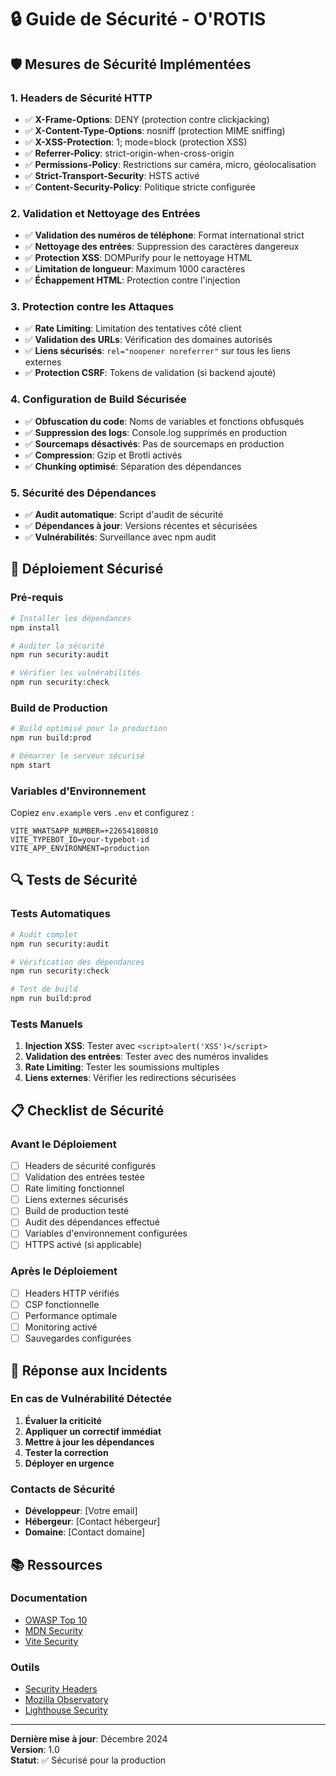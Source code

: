 # 🔒 Guide de Sécurité - O'ROTIS

## 🛡️ Mesures de Sécurité Implémentées

### 1. **Headers de Sécurité HTTP**
- ✅ **X-Frame-Options**: DENY (protection contre clickjacking)
- ✅ **X-Content-Type-Options**: nosniff (protection MIME sniffing)
- ✅ **X-XSS-Protection**: 1; mode=block (protection XSS)
- ✅ **Referrer-Policy**: strict-origin-when-cross-origin
- ✅ **Permissions-Policy**: Restrictions sur caméra, micro, géolocalisation
- ✅ **Strict-Transport-Security**: HSTS activé
- ✅ **Content-Security-Policy**: Politique stricte configurée

### 2. **Validation et Nettoyage des Entrées**
- ✅ **Validation des numéros de téléphone**: Format international strict
- ✅ **Nettoyage des entrées**: Suppression des caractères dangereux
- ✅ **Protection XSS**: DOMPurify pour le nettoyage HTML
- ✅ **Limitation de longueur**: Maximum 1000 caractères
- ✅ **Échappement HTML**: Protection contre l'injection

### 3. **Protection contre les Attaques**
- ✅ **Rate Limiting**: Limitation des tentatives côté client
- ✅ **Validation des URLs**: Vérification des domaines autorisés
- ✅ **Liens sécurisés**: `rel="noopener noreferrer"` sur tous les liens externes
- ✅ **Protection CSRF**: Tokens de validation (si backend ajouté)

### 4. **Configuration de Build Sécurisée**
- ✅ **Obfuscation du code**: Noms de variables et fonctions obfusqués
- ✅ **Suppression des logs**: Console.log supprimés en production
- ✅ **Sourcemaps désactivés**: Pas de sourcemaps en production
- ✅ **Compression**: Gzip et Brotli activés
- ✅ **Chunking optimisé**: Séparation des dépendances

### 5. **Sécurité des Dépendances**
- ✅ **Audit automatique**: Script d'audit de sécurité
- ✅ **Dépendances à jour**: Versions récentes et sécurisées
- ✅ **Vulnérabilités**: Surveillance avec npm audit

## 🚀 Déploiement Sécurisé

### Pré-requis
```bash
# Installer les dépendances
npm install

# Auditer la sécurité
npm run security:audit

# Vérifier les vulnérabilités
npm run security:check
```

### Build de Production
```bash
# Build optimisé pour la production
npm run build:prod

# Démarrer le serveur sécurisé
npm start
```

### Variables d'Environnement
Copiez `env.example` vers `.env` et configurez :
```env
VITE_WHATSAPP_NUMBER=+22654180810
VITE_TYPEBOT_ID=your-typebot-id
VITE_APP_ENVIRONMENT=production
```

## 🔍 Tests de Sécurité

### Tests Automatiques
```bash
# Audit complet
npm run security:audit

# Vérification des dépendances
npm run security:check

# Test de build
npm run build:prod
```

### Tests Manuels
1. **Injection XSS**: Tester avec `<script>alert('XSS')</script>`
2. **Validation des entrées**: Tester avec des numéros invalides
3. **Rate Limiting**: Tester les soumissions multiples
4. **Liens externes**: Vérifier les redirections sécurisées

## 📋 Checklist de Sécurité

### Avant le Déploiement
- [ ] Headers de sécurité configurés
- [ ] Validation des entrées testée
- [ ] Rate limiting fonctionnel
- [ ] Liens externes sécurisés
- [ ] Build de production testé
- [ ] Audit des dépendances effectué
- [ ] Variables d'environnement configurées
- [ ] HTTPS activé (si applicable)

### Après le Déploiement
- [ ] Headers HTTP vérifiés
- [ ] CSP fonctionnelle
- [ ] Performance optimale
- [ ] Monitoring activé
- [ ] Sauvegardes configurées

## 🚨 Réponse aux Incidents

### En cas de Vulnérabilité Détectée
1. **Évaluer la criticité**
2. **Appliquer un correctif immédiat**
3. **Mettre à jour les dépendances**
4. **Tester la correction**
5. **Déployer en urgence**

### Contacts de Sécurité
- **Développeur**: [Votre email]
- **Hébergeur**: [Contact hébergeur]
- **Domaine**: [Contact domaine]

## 📚 Ressources

### Documentation
- [OWASP Top 10](https://owasp.org/www-project-top-ten/)
- [MDN Security](https://developer.mozilla.org/en-US/docs/Web/Security)
- [Vite Security](https://vitejs.dev/guide/security.html)

### Outils
- [Security Headers](https://securityheaders.com/)
- [Mozilla Observatory](https://observatory.mozilla.org/)
- [Lighthouse Security](https://developers.google.com/web/tools/lighthouse)

---

**Dernière mise à jour**: Décembre 2024  
**Version**: 1.0  
**Statut**: ✅ Sécurisé pour la production
